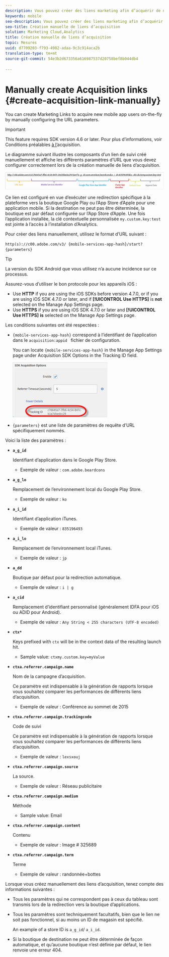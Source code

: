 ```yaml
---
description: Vous pouvez créer des liens marketing afin d’acquérir de nouveaux utilisateurs d’applications mobiles à la volée en configurant manuellement les paramètres d’URL.
keywords: mobile
seo-description: Vous pouvez créer des liens marketing afin d’acquérir de nouveaux utilisateurs d’applications mobiles à la volée en configurant manuellement les paramètres d’URL.
seo-title: Création manuelle de liens d’acquisition
solution: Marketing Cloud,Analytics
title: Création manuelle de liens d’acquisition
topic: Mesures
uuid: d7709203-f793-4982-adaa-9c3c914aca2b
translation-type: tm+mt
source-git-commit: 54e3b2d673356a616987537d20758bef8b044db4

---
```



# Manually create Acquisition links {#create-acquisition-link-manually}

You can create Marketing Links to acquire new mobile app users on-the-fly by manually configuring the URL parameters.

>[!IMPORTANT]
>
>This feature requires SDK version 4.6 or later. Pour plus d’informations, voir Conditions préalables [à l’](/help/using/acquisition-main/c-acquisition-prerequisites.md)acquisition.

Le diagramme suivant illustre les composants d’un lien de suivi créé manuellement et affiche les différents paramètres d’URL que vous devez configurer correctement lors de la création manuelle de liens d’acquisition.

![](assets/acquisition_url.png)

Ce lien est configuré en vue d’exécuter une redirection spécifique à la plateforme vers la boutique Google Play ou l’App Store d’Apple pour une application mobile. Si la destination ne peut pas être déterminée, la boutique est par défaut configurée sur l’App Store d’Apple. Une fois l’application installée, la clé contextuelle personnalisée `my.custom.key:test` est jointe à l’accès à l’installation d’Analytics.

Pour créer des liens manuellement, utilisez le format d’URL suivant :

`http(s)://c00.adobe.com/v3/ {mobile-services-app-hash}/start? {parameters}`

>[!TIP]
>
>La version du SDK Android que vous utilisez n’a aucune incidence sur ce processus.

Assurez-vous d’utiliser le bon protocole pour les appareils iOS :

* Use **HTTP** if you are using the iOS SDKs before version 4.7.0, or if you are using iOS SDK 4.7.0 or later, and if **[!UICONTROL Use HTTPS]** is **not** selected on the Manage App Settings page.
* Use **HTTPS** if you are using iOS SDK 4.7.0 or later and **[!UICONTROL Use HTTPS]** **is** selected on the Manage App Settings page.

Les conditions suivantes ont été respectées :

* `{mobile-services-app-hash}` correspond à l’identifiant de l’application dans le `acquisition:appid ` fichier de configuration.

   You can locate `{mobile-services-app-hash}` in the Manage App Settings page under Acquisition SDK Options in the Tracking ID field.

   ![](assets/tracking-id.png)

* `{parameters}` est une liste de paramètres de requête d’URL spécifiquement nommés.

Voici la liste des paramètres :

* **`a_g_id`**

   Identifiant d’application dans le Google Play Store.

   * Exemple de valeur : `com.adobe.beardcons`

* **`a_g_lo`**

   Remplacement de l’environnement local du Google Play Store.

   * Exemple de valeur : `ko`

* **`a_i_id`**

   Identifiant d’application iTunes.

   * Exemple de valeur : `835196493`

* **`a_i_lo`**

   Remplacement de l’environnement local iTunes.

   * Exemple de valeur : `jp`

* **`a_dd`**

   Boutique par défaut pour la redirection automatique.

   * Exemple de valeur : `i | g`

* **`a_cid`**

   Remplacement d’identifiant personnalisé (généralement IDFA pour iOS ou ADID pour Android).

   * Exemple de valeur : `Any String < 255 characters (UTF-8 encoded)`

* **`ctx*`**

   Keys prefixed with `ctx` will be in the context data of the resulting launch hit.

   * Sample value: `ctxmy.custom.key=myValue`

* **`ctxa.referrer.campaign.name`**

   Nom de la campagne d’acquisition.

   Ce paramètre est indispensable à la génération de rapports lorsque vous souhaitez comparer les performances de différents liens d’acquisition.

   * Exemple de valeur : Conférence au sommet de 2015

* **`ctxa.referrer.campaign.trackingcode`**

   Code de suivi

   Ce paramètre est indispensable à la génération de rapports lorsque vous souhaitez comparer les performances de différents liens d’acquisition.

   * Exemple de valeur : `lexsxouj`

* **`ctxa.referrer.campaign.source`**

   La source.

   * Exemple de valeur : Réseau publicitaire

* **`ctxa.referrer.campaign.medium`**

   Méthode

   * Sample value: Email

* **`ctxa.referrer.campaign.content`**

   Contenu

   * Exemple de valeur : Image # 325689

* **`ctxa.referrer.campaign.term`**

   Terme

   * Exemple de valeur : randonnée+bottes


Lorsque vous créez manuellement des liens d’acquisition, tenez compte des informations suivantes :

* Tous les paramètres qui ne correspondent pas à ceux du tableau sont transmis lors de la redirection vers la boutique d’applications.
* Tous les paramètres sont techniquement facultatifs, bien que le lien ne soit pas fonctionnel, si au moins un ID de magasin est spécifié.

   An example of a store ID is `a_g_id`/ `a_i_id`.

* Si la boutique de destination ne peut être déterminée de façon automatique, et qu’aucune boutique n’est définie par défaut, le lien renvoie une erreur 404.

